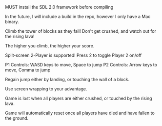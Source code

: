 MUST install the SDL 2.0 framework before compiling

In the future, I will include a build in the repo,
however I only have a Mac binary.

Climb the tower of blocks as they fall!
Don't get crushed, and watch out for the rising lava!

The higher you climb, the higher your score.

Split-screen 2-Player is supported!
	Press 2 to toggle Player 2 on/off

P1 Controls: WASD  keys to move, Space to jump
P2 Controls: Arrow keys to move, Comma to jump

Regain jump either by landing, or touching the wall of a block.

Use screen wrapping to your advantage.

Game is lost when all players are either crushed, 
 or touched by the rising lava. 

Game will automatically reset once all players have died and
 have fallen to the ground.